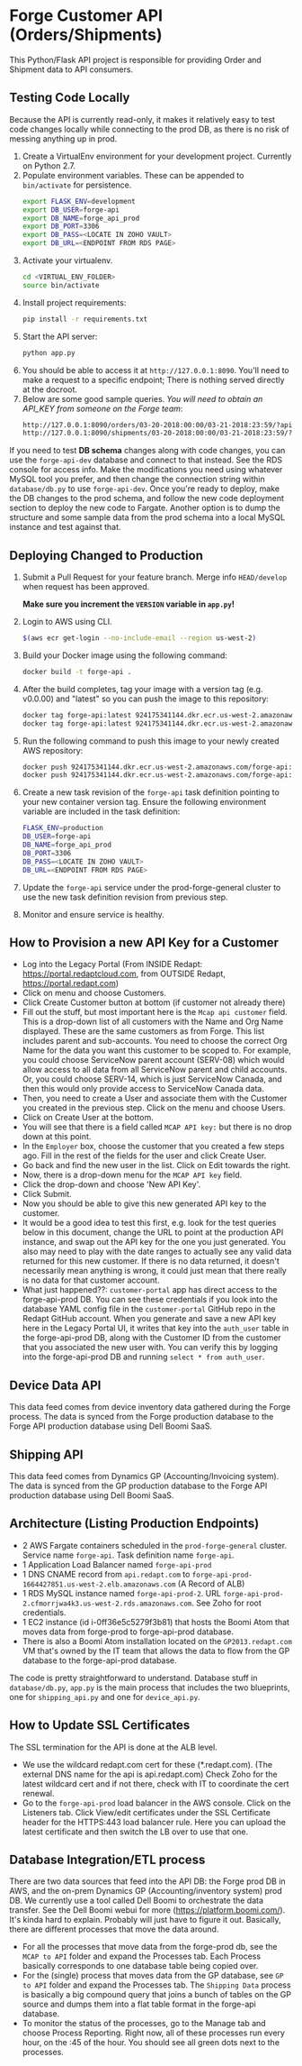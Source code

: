 # Forge Customer API (Orders/Shipments)

This Python/Flask API project is responsible for providing Order and Shipment data to API consumers.


## Testing Code Locally
Because the API is currently read-only, it makes it relatively easy to test code changes locally while connecting to the prod DB, as there is no risk of messing anything up in prod.

1. Create a VirtualEnv environment for your development project. Currently on Python 2.7.
2. Populate environment variables. These can be appended to `bin/activate` for persistence.
    ```bash
    export FLASK_ENV=development
    export DB_USER=forge-api
    export DB_NAME=forge_api_prod
    export DB_PORT=3306
    export DB_PASS=<LOCATE IN ZOHO VAULT>
    export DB_URL=<ENDPOINT FROM RDS PAGE>

    ```
3. Activate your virtualenv.
    ```bash
    cd <VIRTUAL_ENV_FOLDER>
    source bin/activate
    ```
4. Install project requirements:
    ```bash
    pip install -r requirements.txt
    ```
5. Start the API server:
    ```bash
    python app.py
    ```
6. You should be able to access it at `http://127.0.0.1:8090`. You'll need to make a request to a specific endpoint; There is nothing served directly at the docroot.
7. Below are some good sample queries. _You will need to obtain an API_KEY from someone on the Forge team_:
    ```bash
    http://127.0.0.1:8090/orders/03-20-2018:00:00/03-21-2018:23:59/?api_key=<API_KEY>
    http://127.0.0.1:8090/shipments/03-20-2018:00:00/03-21-2018:23:59/?api_key=<API_KEY>
    ```

If you need to test **DB schema** changes along with code changes, you can use the `forge-api-dev` database and connect to that instead. See the RDS console for access info. Make the modifications you need using whatever MySQL tool you prefer, and then change the connection string within `database/db.py` to use `forge-api-dev`. Once you're ready to deploy, make the DB changes to the prod schema, and follow the new code deployment section to deploy the new code to Fargate. Another option is to dump the structure and some sample data from the prod schema into a local MySQL instance and test against that.

## Deploying Changed to Production
1. Submit a Pull Request for your feature branch. Merge info `HEAD/develop` when request has been approved.
    
    __Make sure you increment the `VERSION` variable in `app.py`!__

2. Login to AWS using CLI.
    ```bash
    $(aws ecr get-login --no-include-email --region us-west-2)
    ```
3. Build your Docker image using the following command:
    ```bash
    docker build -t forge-api .
    ```
4. After the build completes, tag your image with a version tag (e.g. v0.0.00) and "latest" so you can push the image to this repository:
    ```bash
    docker tag forge-api:latest 924175341144.dkr.ecr.us-west-2.amazonaws.com/forge-api:<VERSION>
    docker tag forge-api:latest 924175341144.dkr.ecr.us-west-2.amazonaws.com/forge-api:latest
    ```
5. Run the following command to push this image to your newly created AWS repository:
    ```bash
    docker push 924175341144.dkr.ecr.us-west-2.amazonaws.com/forge-api:<VERSION>
    docker push 924175341144.dkr.ecr.us-west-2.amazonaws.com/forge-api:latest
    ```
6. Create a new task revision of the `forge-api` task definition pointing to your new container version tag. Ensure the following environment variable are included in the task definition:
    ```bash
    FLASK_ENV=production
    DB_USER=forge-api
    DB_NAME=forge_api_prod
    DB_PORT=3306
    DB_PASS=<LOCATE IN ZOHO VAULT>
    DB_URL=<ENDPOINT FROM RDS PAGE>
    ```
7. Update the `forge-api` service under the prod-forge-general cluster to use the new task definition revision from previous step.
8. Monitor and ensure service is healthy.


## How to Provision a new API Key for a Customer
- Log into the Legacy Portal (From INSIDE Redapt: https://portal.redaptcloud.com, from OUTSIDE Redapt, https://portal.redapt.com)
- Click on menu and choose Customers.
- Click Create Customer button at bottom (if customer not already there)
- Fill out the stuff, but most important here is the `Mcap api customer` field. This is a drop-down list of all customers with the Name and Org Name displayed. These are the same customers as from Forge. This list includes parent and sub-accounts. You need to choose the correct Org Name for the data you want this customer to be scoped to. For example, you could choose ServiceNow parent account (SERV-08) which would allow access to all data from all ServiceNow parent and child accounts. Or, you could choose SERV-14, which is just ServiceNow Canada, and then this would only provide access to ServiceNow Canada data.
- Then, you need to create a User and associate them with the Customer you created in the previous step. Click on the menu and choose Users.
- Click on Create User at the bottom. 
- You will see that there is a field called `MCAP API key:` but there is no drop down at this point.
- In the `Employer` box, choose the customer that you created a few steps ago. Fill in the rest of the fields for the user and click Create User.
- Go back and find the new user in the list. Click on Edit towards the right.
- Now, there is a drop-down menu for the `MCAP API key` field.
- Click the drop-down and choose 'New API Key'.
- Click Submit. 
- Now you should be able to give this new generated API key to the customer.
- It would be a good idea to test this first, e.g. look for the test queries below in this document, change the URL to point at the production API instance, and swap out the API key for the one you just generated. You also may need to play with the date ranges to actually see any valid data returned for this new customer. If there is no data returned, it doesn't necessarily mean anything is wrong, it could just mean that there really is no data for that customer account.
- What just happened??: `customer-portal` app has direct access to the forge-api-prod DB. You can see these credentials if you look into the database YAML config file in the `customer-portal` GitHub repo in the Redapt GitHub account. When you generate and save a new API key here in the Legacy Portal UI, it writes that key into the `auth_user` table in the forge-api-prod DB, along with the Customer ID from the customer that you associated the new user with. You can verify this by logging into the forge-api-prod DB and running `select * from auth_user`.


## Device Data API
This data feed comes from device inventory data gathered during the Forge process. The data is synced from the Forge production database to the Forge API production database using Dell Boomi SaaS.


## Shipping API
This data feed comes from Dynamics GP (Accounting/Invoicing system). The data is synced from the GP production database to the Forge API production database using Dell Boomi SaaS.


## Architecture (Listing Production Endpoints)
- 2 AWS Fargate containers scheduled in the `prod-forge-general` cluster. Service name `forge-api`. Task definition name `forge-api`.
- 1 Application Load Balancer named `forge-api-prod`
- 1 DNS CNAME record from `api.redapt.com` to `forge-api-prod-1664427851.us-west-2.elb.amazonaws.com` (A Record of ALB)
- 1 RDS MySQL instance named `forge-api-prod-2`. URL `forge-api-prod-2.cfmorrjwa4k3.us-west-2.rds.amazonaws.com`. See Zoho for root credentials.
- 1 EC2 instance (id i-0ff36e5c5279f3b81) that hosts the Boomi Atom that moves data from forge-prod to forge-api-prod database.
- There is also a Boomi Atom installation located on the `GP2013.redapt.com` VM that's owned by the IT team that allows the data to flow from the GP database to the forge-api-prod database.

The code is pretty straightforward to understand. Database stuff in `database/db.py`, `app.py` is the main process that includes the two blueprints, one for `shipping_api.py` and one for `device_api.py`.


## How to Update SSL Certificates
The SSL termination for the API is done at the ALB level.
- We use the wildcard redapt.com cert for these (*.redapt.com). (The external DNS name for the api is api.redapt.com) Check Zoho for the latest wildcard cert and if not there, check with IT to coordinate the cert renewal.
- Go to the `forge-api-prod` load balancer in the AWS console. Click on the Listeners tab. Click View/edit certificates under the SSL Certificate header for the HTTPS:443 load balancer rule. Here you can upload the latest certificate and then switch the LB over to use that one.


## Database Integration/ETL process
There are two data sources that feed into the API DB: the Forge prod DB in AWS, and the on-prem Dynamics GP (Accounting/inventory system) prod DB. We currently use a tool called Dell Boomi to orchestrate the data transfer. See the Dell Boomi webui for more (https://platform.boomi.com/). It's kinda hard to explain. Probably will just have to figure it out. Basically, there are different processes that move the data around.
- For all the processes that move data from the forge-prod db, see the `MCAP to API` folder and expand the Processes tab. Each Process basically corresponds to one database table being copied over.
- For the (single) process that moves data from the GP database, see `GP to API` folder and expand the Processes tab. The `Shipping Data` process is basically a big compound query that joins a bunch of tables on the GP source and dumps them into a flat table format in the forge-api database.
- To monitor the status of the processes, go to the Manage tab and choose Process Reporting. Right now, all of these processes run every hour, on the :45 of the hour. You should see all green dots next to the processes.

